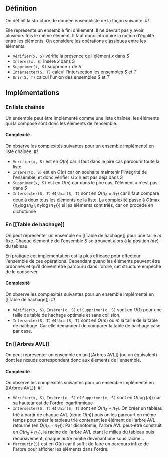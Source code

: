 ## Définition
On définit la structure de donnée ensembliste de la façon suivante: #!

Elle représente un ensemble fini d'élément. Il ne devrait pas y avoir plusieurs fois le même élément. Il faut donc introduire la notion d'égalité entre les éléments. On considère les opérations classiques entre les éléments:

- `Vérifier(x, S)` vérifie la présence de l'élément $x$ dans $S$
- `Insérer(x, S)` insère $x$ dans $S$
- `Supprimer(x, S)` supprime $x$ de $S$
- `Intersecter(S, T)` calcul l'intersection les ensembles $S$ et $T$
- `Unir(S, T)` calcul l'union des ensembles $S$ et $T$

## Implémentations

### En liste chaînée
Un ensemble peut être implémenté comme une liste chaînée, les éléments qui la compose sont donc les éléments de l'ensemble.

#### Complexité
On observe les complexités suivantes pour un ensemble implémenté en liste chaînée: #!

- `Verifier(x, S)` est en $O(n)$ car il faut dans le pire cas parcourir toute la liste
- `Inserer(x, S)` est en $O(n)$ car on souhaite maintenir l'intégrité de l'ensemble, et donc vérifier si $x$ n'est pas déjà dans $S$
- `Supprimer(x, S)` est en $O(n)$ car dans le pire cas, l'élément $x$ n'est pas dans $S$
- `Intersecter(S, T)` et `Unir(S, T)` sont en $O(n_S \times n_T)$ car il faut comparé deux à deux tous les éléments de la liste. La complexité passe à $O(\max\{n_S\log(n_S), n_T\log(n_T)\})$ si les éléments sont triés, car on procède en dichotomie

### En [[Table de hachage]]
On peut représenter un ensemble en [[Table de hachage]] pour une taille $m$ fixé. Chaque élément $e$ de l'ensemble $S$ se trouvent alors à la position $h(e)$ du tableau.

En pratique cet implémentation est la plus efficace pour effecteur l'ensemble de ces opérations. Cependant quand les éléments peuvent être ordonnés et qu'il doivent être parcouru dans l'ordre, cet structure empêche de le conserver

#### Complexité
On observe les complexités suivantes pour un ensemble implémenté en [[Table de hachage]]: #!

- `Vérifier(x, S)`, `Insérer(x, S)` et `Supprimer(x, S)` sont en $O(1)$ pour une taille de table de hachage optimale et sans collision.
- `Intersecter(S, T)` et `Unir(S, T)` sont en $O(m)$ où $m$ la taille de la table de hachage. Car elle demandent de comparer la table de hachage case par case.

### En [[Arbres AVL]]
On peut représenter un ensemble en un [[Arbres AVL]] (ou un équivalent) dont les nœuds correspondent donc aux éléments de l'ensemble.

#### Complexité
On observe les complexités suivantes pour un ensemble implémenté en [[Arbres AVL]]: #!

- `Vérifier(x, S)`, `Insérer(x, S)` et `Supprimer(x, S)` sont en $O(\log(n))$ car sa hauteur est de l'ordre logarithmique
- `Intersecter(S, T)` et `Unir(S, T)` sont en $O(n_S + n_T)$. On créer un tableau trié à partir de chaque AVL (donc $O(n)$) puis on les parcourt en même temps pour créer le tableau trié contenant les élément de l'arbre AVL retourné (en $O(n_S + n_T)$). Par dichotomie, l'arbre AVL peut-être construit en $O(n_S + n_T)$, la racine de l'arbre AVL étant le milieu du tableau puis récursivement, chaque autre moitié devenant une sous racine...
- `Parcourir(S)` est en $O(n)$ car il suffit de faire un parcours infixe de l'arbre pour afficher les éléments dans l'ordre.